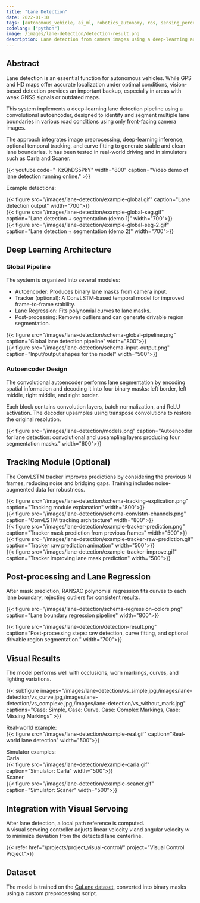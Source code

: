```yaml
---
title: "Lane Detection"
date: 2022-01-10
tags: [autonomous_vehicle, ai_ml, robotics_autonomy, ros, sensing_perception]
codelang: ["python"]
image: /images/lane-detection/detection-result.png
description: Lane detection from camera images using a deep-learning autoencoder.
---
```


## Abstract

Lane detection is an essential function for autonomous vehicles. While GPS and HD maps offer accurate localization under optimal conditions, vision-based detection provides an important backup, especially in areas with weak GNSS signals or outdated maps.  

This system implements a deep-learning lane detection pipeline using a convolutional autoencoder, designed to identify and segment multiple lane boundaries in various road conditions using only front-facing camera images.

The approach integrates image preprocessing, deep-learning inference, optional temporal tracking, and curve fitting to generate stable and clean lane boundaries. It has been tested in real-world driving and in simulators such as Carla and Scaner.

{{< youtube code="-KzQhDS5PkY" width="800" caption="Video demo of lane detection running online." >}}

Example detections:  

{{< figure src="/images/lane-detection/example-global.gif" caption="Lane detection output" width="700">}}  
{{< figure src="/images/lane-detection/example-global-seg.gif" caption="Lane detection + segmentation (demo 1)" width="700">}}  
{{< figure src="/images/lane-detection/example-global-seg-2.gif" caption="Lane detection + segmentation (demo 2)" width="700">}}  

## Deep Learning Architecture

### Global Pipeline

The system is organized into several modules:  
- Autoencoder: Produces binary lane masks from camera input.  
- Tracker (optional): A ConvLSTM-based temporal model for improved frame-to-frame stability.  
- Lane Regression: Fits polynomial curves to lane masks.  
- Post-processing: Removes outliers and can generate drivable region segmentation.  

{{< figure src="/images/lane-detection/schema-global-pipeline.png" caption="Global lane detection pipeline" width="800">}}  
{{< figure src="/images/lane-detection/schema-input-output.png" caption="Input/output shapes for the model" width="500">}}  

### Autoencoder Design

The convolutional autoencoder performs lane segmentation by encoding spatial information and decoding it into four binary masks: left border, left middle, right middle, and right border.  

Each block contains convolution layers, batch normalization, and ReLU activation. The decoder upsamples using transpose convolutions to restore the original resolution.  

{{< figure src="/images/lane-detection/models.png" caption="Autoencoder for lane detection: convolutional and upsampling layers producing four segmentation masks." width="600">}}  

## Tracking Module (Optional)

The ConvLSTM tracker improves predictions by considering the previous N frames, reducing noise and bridging gaps. Training includes noise-augmented data for robustness.  

{{< figure src="/images/lane-detection/schema-tracking-explication.png" caption="Tracking module explanation" width="800">}}  
{{< figure src="/images/lane-detection/schema-convlstm-channels.png" caption="ConvLSTM tracking architecture" width="800">}}  
{{< figure src="/images/lane-detection/example-tracker-prediction.png" caption="Tracker mask prediction from previous frames" width="500">}}  
{{< figure src="/images/lane-detection/example-tracker-raw-prediction.gif" caption="Tracker raw prediction animation" width="500">}}  
{{< figure src="/images/lane-detection/example-tracker-improve.gif" caption="Tracker improving lane mask prediction" width="500">}}  

## Post-processing and Lane Regression

After mask prediction, RANSAC polynomial regression fits curves to each lane boundary, rejecting outliers for consistent results.  

{{< figure src="/images/lane-detection/schema-regression-colors.png" caption="Lane boundary regression pipeline" width="800">}}  

{{< figure src="/images/lane-detection/detection-result.png" caption="Post-processing steps: raw detection, curve fitting, and optional drivable region segmentation." width="700">}}  

## Visual Results

The model performs well with occlusions, worn markings, curves, and lighting variations.  

{{< subfigure images="/images/lane-detection/vs_simple.jpg,/images/lane-detection/vs_curve.jpg,/images/lane-detection/vs_complexe.jpg,/images/lane-detection/vs_without_mark.jpg" captions="Case: Simple, Case: Curve, Case: Complex Markings, Case: Missing Markings" >}}  

Real-world example:  
{{< figure src="/images/lane-detection/example-real.gif" caption="Real-world lane detection" width="500">}}  

Simulator examples:  
Carla  
{{< figure src="/images/lane-detection/example-carla.gif" caption="Simulator: Carla" width="500">}}  
Scaner  
{{< figure src="/images/lane-detection/example-scaner.gif" caption="Simulator: Scaner" width="500">}}  

## Integration with Visual Servoing

After lane detection, a local path reference is computed.  
A visual servoing controller adjusts linear velocity $v$ and angular velocity $w$ to minimize deviation from the detected lane centerline.  

{{< refer href="/projects/project_visual-control/" project="Visual Control Project">}}  

## Dataset

The model is trained on the [CuLane dataset](https://xingangpan.github.io/projects/CULane.html), converted into binary masks using a custom preprocessing script.
